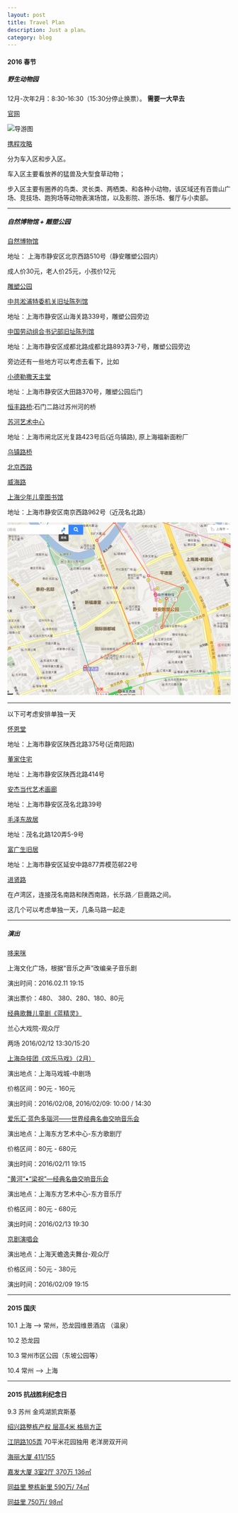 ```yaml
---
layout: post
title: Travel Plan
description: Just a plan。
category: blog
---
```



#### 2016 春节

##### 野生动物园

12月-次年2月：8:30-16:30（15:30分停止换票）。 <strong>需要一大早去</strong>

[官网](http://www.shwzoo.com/)

![导游图](http://www.shwzoo.com/imageRepository/5553e59c-fca4-4f48-b629-e05ec32f7e3f.jpg)

[携程攻略](http://you.ctrip.com/sight/shanghai2/758.html#ctm_ref=www_hp_bs_lst)

分为车入区和步入区。

车入区主要看放养的猛兽及大型食草动物；

步入区主要有圈养的鸟类、灵长类、两栖类、和各种小动物，该区域还有百兽山广场、竞技场、跑狗场等动物表演场馆，以及影院、游乐场、餐厅与小卖部。

-------------

##### 自然博物馆 + 雕塑公园

[自然博物馆](http://you.ctrip.com/sight/shanghai2/5646.html)

地址： 上海市静安区北京西路510号（静安雕塑公园内）

成人价30元，老人价25元，小孩价12元

[雕塑公园](http://you.ctrip.com/sight/shanghai2/111287.html)

[中共淞浦特委机关旧址陈列馆](http://you.ctrip.com/sight/shanghai2/1478322.html)

地址：上海市静安区山海关路339号，雕塑公园旁边

[中国劳动组合书记部旧址陈列馆](http://you.ctrip.com/sight/shanghai2/1417011.html)

地址：上海市静安区成都北路成都北路893弄3-7号，雕塑公园旁边


旁边还有一些地方可以考虑去看下，比如

[小德勒撒天主堂](http://you.ctrip.com/sight/shanghai2/1478312.html)

地址：上海市静安区大田路370号，雕塑公园后门

[恒丰路桥]():石门二路过苏州河的桥

[苏河艺术中心](http://you.ctrip.com/sight/shanghai2/110785.html)

地址：上海市闸北区光复路423号后(近乌镇路), 原上海福新面粉厂

[乌镇路桥](http://you.ctrip.com/sight/shanghai2/1712652.html)

[北京西路](http://you.ctrip.com/sight/shanghai2/144180.html)

[威海路](http://you.ctrip.com/sight/shanghai2/1416578.html)


[上海少年儿童图书馆](http://you.ctrip.com/sight/shanghai2/110640.html)

地址：上海市静安区南京西路962号（近茂名北路）

![自然博物馆当天地图](/images/tp/map-bowuguan.png)

--------

以下可考虑安排单独一天

[怀恩堂](http://you.ctrip.com/sight/shanghai2/143959.html)

地址：上海市静安区陕西北路375号(近南阳路)

[董家住宅](http://you.ctrip.com/sight/shanghai2/1416528.html)

地址：上海市静安区陕西北路414号

[安杰当代艺术画廊](http://you.ctrip.com/sight/shanghai2/110881.html)

地址：上海市静安区茂名北路39号

[毛泽东故居](http://you.ctrip.com/sight/shanghai2/64834.html)

地址：茂名北路120弄5-9号

[富广生旧居](http://you.ctrip.com/sight/shanghai2/1484172.html)

地址：上海市静安区延安中路877弄模范邨22号

[进贤路](http://you.ctrip.com/sight/shanghai2/143956.html)

在卢湾区，连接茂名南路和陕西南路，长乐路／巨鹿路之间。

这几个可以考虑单独一天，几条马路一起走

----



##### 演出

[哆来咪](http://www.shculturesquare.com/program.aspx?programId=8999)

上海文化广场，根据“音乐之声”改编亲子音乐剧

演出时间：2016.02.11 19:15

演出票价：480、 380、280、180、80元

[经典歌舞儿童剧《蓝精灵》](http://www.culture.sh.cn/concertDetail.action?projectCode=P0001098&language=zh)

兰心大戏院-观众厅

两场 2016/02/12 13:30/15:20

[上海杂技团《欢乐马戏》（2月）](http://www.culture.sh.cn/concertDetail.action?projectCode=P0001083&language=zh)

演出地点：上海马戏城-中剧场 

价格区间：90元 - 160元   

演出时间：2016/02/08, 2016/02/09:  10:00 / 14:30

[爱乐汇·蓝色多瑙河——世界经典名曲交响音乐会](http://www.culture.sh.cn/concertDetail.action?projectCode=P0001004&language=zh)

演出地点：上海东方艺术中心-东方歌剧厅 

价格区间：80元 - 680元   

演出时间：2016/02/11 19:15 

[“黄河”•“梁祝”—经典名曲交响音乐会](http://www.culture.sh.cn/concertDetail.action?projectCode=P0001003&language=zh)

演出地点：上海东方艺术中心-东方音乐厅 

价格区间：80元 - 680元   

演出时间：2016/02/13 19:30 


[京剧演唱会](http://www.culture.sh.cn/concertDetail.action?projectCode=P0001142&language=zh)

演出地点：上海天蟾逸夫舞台-观众厅

价格区间：50元 - 380元   

演出时间：2016/02/09 19:15 

--------------------

#### 2015 国庆

10.1    上海 --> 常州，恐龙园维景酒店 （温泉）
 
10.2    恐龙园       

10.3    常州市区公园（东坡公园等）

10.4    常州 --> 上海

------------------

#### 2015 抗战胜利纪念日

9.3 苏州 金鸡湖凯宾斯基



[绍兴路整栋产权 层高4米 格局方正](http://sh.lianjia.com/ershoufang/SH0000740622.html)

[江阴路105弄](http://sh.lianjia.com/ershoufang/SH0000465359.html)
70平米花园独用 老洋房双开间 


[海丽大厦 411/155](http://sh.lianjia.com/ershoufang/SH0000751959.html)


[嘉发大厦 3室2厅 370万 136㎡](http://sh.lianjia.com/ershoufang/SH0001338132.html)


[同益里 整栋新里 590万/ 74㎡](http://sh.lianjia.com/ershoufang/SH0001077186.html)

[同益里 750万/ 98㎡](http://sh.lianjia.com/ershoufang/SH0001096468.html)

